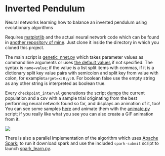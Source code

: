 # Inverted Pendulum
Neural networks learning how to balance an inverted pendulum using evolutionary algorithms

Requires [matplotlib](http://matplotlib.org/) and the actual neural network code which can
be found in [another repository of mine](https://github.com/e-dorigatti/py_neuralnet). Just
clone it inside the directory in which you cloned this project.

The main script is [genetic_nnet.py](genetic_nnet.py) which takes parameter values as
command line arguments or uses [the default values](genetic_nnet.py#L13) if not specified.
The syntax is `name=value`; if the value is a list split items with commas, if it is a
dictionary split key value pairs with semicolon and split key from value with colon, 
for example`target=x:0;y:0`. For boolean false use the empty string as any other string
is interpreted as boolean true.

Every `checkpoint_interval` generations the script [dumps](genetic_nnet.py#L68) the
current population and a csv with a sample trial originating from the best performing
neural network found so far, and displays an animation of it, too!
You can see some samples [here](samples/) and animate them with the [animate.py](animate.py)
script; if you really like what you see you can also create a GIF animation from it.

![](https://cloud.githubusercontent.com/assets/5585926/10465064/404398a2-71ed-11e5-80ce-65af9b698ef7.gif)

There is also a parallel implementation of the algorithm which uses
[Apache Spark](http://spark.apache.org/); to run it download spark and use the included
`spark-submit` script to launch [spark_learn.py](spark_learn.py).
